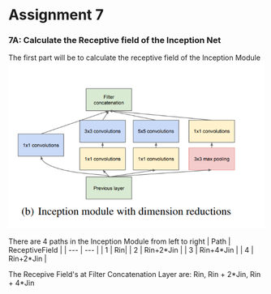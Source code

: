 # Assignment 7

### 7A: Calculate the Receptive field of the Inception Net

The first part will be to calculate the receptive field of the Inception Module
![Inception Module](InceptionModule.png)

There are 4 paths in the Inception Module from left to right
| Path | ReceptiveField |
| --- | --- |
| 1 | Rin|
| 2 | Rin+2\*Jin |
| 3 | Rin+4\*Jin |
| 4 | Rin+2\*Jin |

The Recepive Field's at Filter Concatenation Layer are:
Rin, Rin + 2\*Jin, Rin + 4\*Jin
